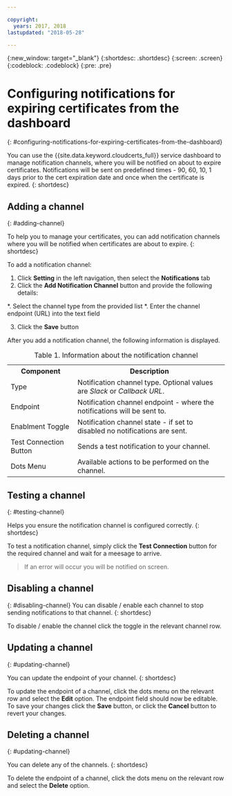 ```yaml
---

copyright:
  years: 2017, 2018
lastupdated: "2018-05-28"

---
```

{:new_window: target="_blank"}
{:shortdesc: .shortdesc}
{:screen: .screen}
{:codeblock: .codeblock}
{:pre: .pre}

# Configuring notifications for expiring certificates from the dashboard
{: #configuring-notifications-for-expiring-certificates-from-the-dashboard}

You can use the {{site.data.keyword.cloudcerts_full}} service dashboard to manage notification channels,
where you will be notified on about to expire certificates. Notifications will be sent on predefined times - 90, 60, 10, 1 days prior to the cert expiration date and once when the certificate is expired.
{: shortdesc}

## Adding a channel
{: #adding-channel}

To help you to manage your certificates, you can add notification channels where you will be notified when certificates are about to expire.
{: shortdesc}

To add a notification channel:

1. Click **Setting** in the left navigation, then select the **Notifications** tab
2. Click the **Add Notification Channel** button and provide the following details:

  *. Select the channel type from the provided list
  *. Enter the channel endpoint (URL) into the text field

3. Click the **Save** button

After you add a notification channel, the following information is displayed.

<table>
<caption> Table 1. Information about the notification channel </caption>
  <tr>
    <th> Component </th>
    <th> Description </th>
  </tr>
  <tr>
    <td>Type</td>
    <td>Notification channel type. Optional values are <i>Slack</i> or <i>Callback URL</i>.</td>
  </tr>
  <tr>
    <td>Endpoint</td>
    <td>Notification channel endpoint - where the notifications will be sent to.</td>
  </tr>
  <tr>
    <td>Enablment Toggle</td>
    <td>Notification channel state - if set to disabled no notifications are sent.</td>
  </tr>
  <tr>
    <td>Test Connection Button</td>
    <td>Sends a test notification to your channel.</td>
  </tr>
    <tr>
      <td>Dots Menu</td>
      <td>Available actions to be performed on the channel.</td>
    </tr>
</table>


## Testing a channel
{: #testing-channel}

Helps you ensure the notification channel is configured correctly.
{: shortdesc}

To test a notification channel, simply click the **Test Connection** button for the required channel and wait for a meesage to arrive.
> If an error will occur you will be notified on screen.

## Disabling a channel
{: #disabling-channel}
You can disable / enable each channel to stop sending notifications to that channel.
{: shortdesc}

To disable / enable the channel click the toggle in the relevant channel row.

## Updating a channel
{: #updating-channel}

You can update the endpoint of your channel.
{: shortdesc}

To update the endpoint of a channel, click the dots menu on the relevant row and select the **Edit** option.
The endpoint field should now be editable.
To save your changes click the **Save** button, or click the **Cancel** button to revert your changes.

## Deleting a channel
{: #updating-channel}

You can delete any of the channels.
{: shortdesc}

To delete the endpoint of a channel, click the dots menu on the relevant row and select the **Delete** option.
